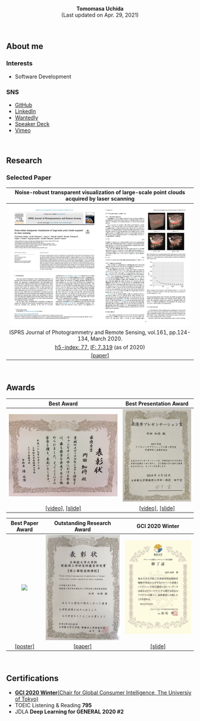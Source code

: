 <p align="center">
  <b>Tomomasa Uchida</b><br>
  <!-- R&D Engineer in Minato Mirai 21, Japan<br> -->
  (Last updated on Apr. 29, 2021)<br>
  <br>
  <br>
</p>

## About me

### Interests
- Software Development

### SNS
- [GitHub](https://github.com/tom-uchida)
- [LinkedIn](https://www.linkedin.com/in/tomomasa-uchida/)
- [Wantedly](https://www.wantedly.com/id/tomomasa_uchida)
- [Speaker Deck](https://speakerdeck.com/tom_uchida)
- [Vimeo](https://vimeo.com/tomomasa)
<!-- - [Twitter](https://twitter.com/tomomasa_JP) -->
<!-- - [Blog](http://tom0930.hatenablog.com/) -->

<br>

## Research

### Selected Paper

|Noise-robust transparent visualization of large-scale point clouds acquired by laser scanning|
|:-:|
|<img src="../figures/Paper/ISPRSJ.png" width="1000">|
|ISPRS Journal of Photogrammetry and Remote Sensing, vol.161, pp.124-134, March 2020.|
|[h5-index: 77](https://scholar.google.com/citations?hl=en&view_op=search_venues&vq=ISPRS+Journal+of+Photogrammetry&btnG=), [IF: 7.319](https://www.journals.elsevier.com/isprs-journal-of-photogrammetry-and-remote-sensing) (as of 2020)|
|[[paper]](https://doi.org/10.1016/j.isprsjprs.2020.01.004)|

<br>

## Awards

|Best Award|Best Presentation Award|
|:-:|:-:|
|<img src="../figures/Awards/Best_Award.jpeg" width="666">|<img src="../figures/Awards/Best_Presentation_Award.jpeg" width="333">|
|[[video]](https://vimeo.com/219812457), [[slide]](https://speakerdeck.com/tom_uchida/dezitaruatogachuang-richu-suxin-siiti-yan)|[[video]](https://vimeo.com/265704935), [[slide]](https://speakerdeck.com/tom_uchida/interactive-point-cloud-processing-application)|

|Best Paper Award|Outstanding Research Award|GCI 2020 Winter|
|:-:|:-:|:-:|
|<img src="../figures/Awards/Best_Paper_Award.png" width="333">|<img src="../figures/Awards/Outstanding_Student_Paper_Award.jpeg" width="333">|<img src="../figures/Awards/GCI2020Winter.png" width="333">|
|[[poster]](https://github.com/tom-uchida/Academic_Conference/blob/master/The2ndVW/poster/The2ndVW_tuchida_master.jpg)|[[paper]](https://doi.org/10.1016/j.isprsjprs.2020.01.004)|[[slide]](https://speakerdeck.com/tom_uchida/gci-2020-winter-final-task)

<br>

## Certifications
- [<b>GCI 2020 Winter</b>(Chair for Global Consumer Intelligence, The Universiy of Tokyo)](https://github.com/tom-uchida/GCI2020_Winter/blob/main/%E4%BF%AE%E4%BA%86%E8%A8%BC_GCI2020Winter_%2050.pdf)
- TOEIC Listening & Reading <b>795</b>
- JDLA <b>Deep Learning for GENERAL 2020 #2</b>